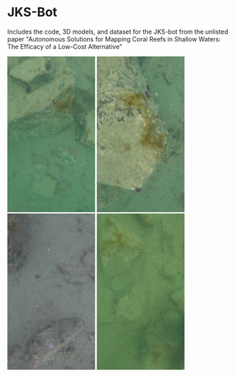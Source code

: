 # JKS-Bot
Includes the code, 3D models, and dataset for the JKS-bot from the unlisted paper "Autonomous Solutions for Mapping Coral Reefs in Shallow Waters: The Efficacy  of a Low-Cost Alternative"

<img src="Samples/frame01741.jpg" width="200"> <img src="Samples/frame01651.jpg" width="200"> <img src="Samples/frame00226.jpg" width="200"> <img src="Samples/frame00841.jpg" width="200"> 
